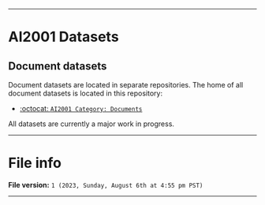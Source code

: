 
***

# AI2001 Datasets

## Document datasets

Document datasets are located in separate repositories. The home of all document datasets is located in this repository:

- [:octocat: `AI2001 Category: Documents`](https://github.com/seanpm2001/AI2001_Category-Documents/)

All datasets are currently a major work in progress.

***

# File info

**File version:** `1 (2023, Sunday, August 6th at 4:55 pm PST)`

***
